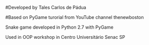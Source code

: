 #Developed by Tales Carlos de Pádua

#Based on PyGame turorial from YouTube channel thenewboston

Snake game developed in Python 2.7 with PyGame

Used in OOP workshop in Centro Universitário Senac SP